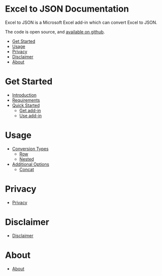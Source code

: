 # Excel to JSON Documentation

Excel to JSON is a Microsoft Excel add-in which can convert Excel to JSON.

The code is open source, and [available on github](https://github.com/he-yang/excel-to-json).

* [Get Started](getstarted.md)
* [Usage](usage.md)
* [Privacy](privacy.md)
* [Disclaimer](disclaimer.md)
* [About](about.md)

# Get Started
* [Introduction](getstarted.md#Introduction)
* [Requirements](getstarted.md#Requirements)
* [Quick Started](getstarted.md#Quickstarted)
	* [Get add-in](getstarted.md#Getadd-in)
	* [Use add-in](getstarted.md#Useadd-in)

# Usage
* [Conversion Types](usage.md#Conversiontypes)
	* [Row](usage.md#Row)
	* [Nested](usage.md#Nested)
* [Additional Options](usage.md#Additionaloptions)
	* [Concat](usage.md#Concat)

# Privacy
* [Privacy](privacy.md)

# Disclaimer
* [Disclaimer](disclaimer.md)

# About
* [About](about.md)



